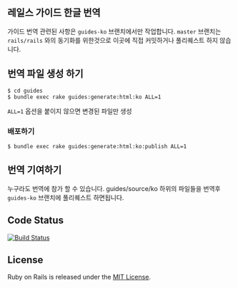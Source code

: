 ## 레일스 가이드 한글 번역

가이드 번역 관련된 사항은 `guides-ko` 브랜치에서만 작업합니다. `master` 브랜치는 `rails/rails` 와의 동기화를 위한것으로 이곳에 직접 커밋하거나 풀리퀘스트 하지 않습니다.

## 번역 파일 생성 하기

```
$ cd guides
$ bundle exec rake guides:generate:html:ko ALL=1
```

`ALL=1` 옵션을 붙이지 않으면 변경된 파일만 생성

### 배포하기

```
$ bundle exec rake guides:generate:html:ko:publish ALL=1
```

## 번역 기여하기

누구라도 번역에 참가 할 수 있습니다. guides/source/ko 하위의 파일들을 번역후 `guides-ko` 브랜치에 풀리퀘스트 하면됩니다.

## Code Status

[![Build Status](https://travis-ci.org/rorlakr/rails-guides.svg?branch=guides-ko)](https://travis-ci.org/rorlakr/rails-guides)

## License

Ruby on Rails is released under the [MIT License](http://www.opensource.org/licenses/MIT).
